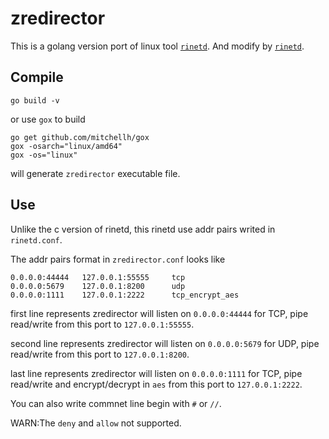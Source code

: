 # zredirector

This is a golang version port of linux tool [`rinetd`](https://github.com/samhocevar/rinetd).
And modify by [`rinetd`](https://github.com/fooofei/rinetd).


## Compile

```shell
go build -v
```
or use `gox` to build
```shell script
go get github.com/mitchellh/gox
gox -osarch="linux/amd64"
gox -os="linux"
```
will generate `zredirector` executable file.



## Use

Unlike the c version of rinetd, this rinetd use addr pairs writed in `rinetd.conf`.

The addr pairs format in `zredirector.conf` looks like 
```
0.0.0.0:44444   127.0.0.1:55555     tcp
0.0.0.0:5679    127.0.0.1:8200      udp
0.0.0.0:1111    127.0.0.1:2222      tcp_encrypt_aes
```

first line represents zredirector will listen on `0.0.0.0:44444` for TCP, 
pipe read/write from this port to `127.0.0.1:55555`.

second line represents zredirector will listen on `0.0.0.0:5679` for UDP, 
pipe read/write from this port to `127.0.0.1:8200`.

last line represents zredirector will listen on `0.0.0.0:1111` for TCP, 
pipe read/write and encrypt/decrypt in `aes` from this port to `127.0.0.1:2222`.

You can also write commnet line begin with `#` or `//`.

WARN:The `deny` and `allow` not supported.

